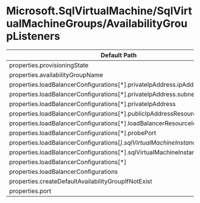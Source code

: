 # Microsoft.SqlVirtualMachine/SqlVirtualMachineGroups/AvailabilityGroupListeners

| Default Path | Alias |
|---|---|
| properties.provisioningState | Microsoft.SqlVirtualMachine/SqlVirtualMachineGroups/AvailabilityGroupListeners/provisioningState |
| properties.availabilityGroupName | Microsoft.SqlVirtualMachine/SqlVirtualMachineGroups/AvailabilityGroupListeners/availabilityGroupName |
| properties.loadBalancerConfigurations[*].privateIpAddress.ipAddress | Microsoft.SqlVirtualMachine/SqlVirtualMachineGroups/AvailabilityGroupListeners/loadBalancerConfigurations[*].privateIpAddress.ipAddress |
| properties.loadBalancerConfigurations[*].privateIpAddress.subnetResourceId | Microsoft.SqlVirtualMachine/SqlVirtualMachineGroups/AvailabilityGroupListeners/loadBalancerConfigurations[*].privateIpAddress.subnetResourceId |
| properties.loadBalancerConfigurations[*].privateIpAddress | Microsoft.SqlVirtualMachine/SqlVirtualMachineGroups/AvailabilityGroupListeners/loadBalancerConfigurations[*].privateIpAddress |
| properties.loadBalancerConfigurations[*].publicIpAddressResourceId | Microsoft.SqlVirtualMachine/SqlVirtualMachineGroups/AvailabilityGroupListeners/loadBalancerConfigurations[*].publicIpAddressResourceId |
| properties.loadBalancerConfigurations[*].loadBalancerResourceId | Microsoft.SqlVirtualMachine/SqlVirtualMachineGroups/AvailabilityGroupListeners/loadBalancerConfigurations[*].loadBalancerResourceId |
| properties.loadBalancerConfigurations[*].probePort | Microsoft.SqlVirtualMachine/SqlVirtualMachineGroups/AvailabilityGroupListeners/loadBalancerConfigurations[*].probePort |
| properties.loadBalancerConfigurations[*].sqlVirtualMachineInstances[*] | Microsoft.SqlVirtualMachine/SqlVirtualMachineGroups/AvailabilityGroupListeners/loadBalancerConfigurations[*].sqlVirtualMachineInstances[*] |
| properties.loadBalancerConfigurations[*].sqlVirtualMachineInstances | Microsoft.SqlVirtualMachine/SqlVirtualMachineGroups/AvailabilityGroupListeners/loadBalancerConfigurations[*].sqlVirtualMachineInstances |
| properties.loadBalancerConfigurations[*] | Microsoft.SqlVirtualMachine/SqlVirtualMachineGroups/AvailabilityGroupListeners/loadBalancerConfigurations[*] |
| properties.loadBalancerConfigurations | Microsoft.SqlVirtualMachine/SqlVirtualMachineGroups/AvailabilityGroupListeners/loadBalancerConfigurations |
| properties.createDefaultAvailabilityGroupIfNotExist | Microsoft.SqlVirtualMachine/SqlVirtualMachineGroups/AvailabilityGroupListeners/createDefaultAvailabilityGroupIfNotExist |
| properties.port | Microsoft.SqlVirtualMachine/SqlVirtualMachineGroups/AvailabilityGroupListeners/port |

